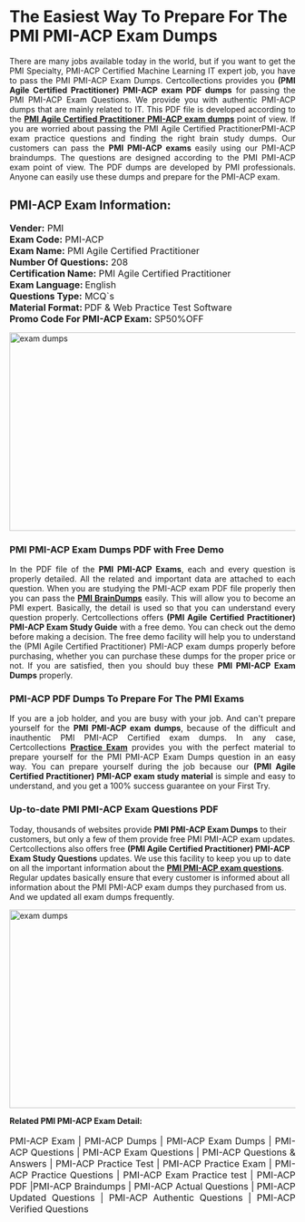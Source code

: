 <h1>The Easiest Way To Prepare For The PMI PMI-ACP Exam Dumps</h1> <p style="text-align:justify">There are many jobs available today in the world, but if you want to get the PMI Specialty, PMI-ACP Certified Machine Learning IT expert job, you have to pass the PMI PMI-ACP Exam Dumps. Certcollections provides you <strong>(PMI Agile Certified Practitioner) PMI-ACP exam PDF dumps</strong> for passing the PMI PMI-ACP Exam Questions. We provide you with authentic PMI-ACP dumps that are mainly related to IT. This PDF file is developed according to the <a href="https://www.certsofficial.com/pmi/pmi-acp-questions"><strong>PMI Agile Certified Practitioner PMI-ACP exam dumps</strong></a> point of view. If you are worried about passing the PMI Agile Certified PractitionerPMI-ACP exam practice questions and finding the right brain study dumps. Our customers can pass the <strong>PMI PMI-ACP exams </strong>easily using our PMI-ACP braindumps. The questions are designed according to the PMI PMI-ACP exam point of view. The PDF dumps are developed by PMI professionals. Anyone can easily use these dumps and prepare for the PMI-ACP exam.</p> <h2><strong>PMI-ACP Exam Information:</strong></h2> <p><span style="font-size:16px"><strong>Vender:</strong> PMI<br /> <strong>Exam Code:</strong> PMI-ACP<br /> <strong>Exam Name:</strong> PMI Agile Certified Practitioner<br /> <strong>Number Of Questions:</strong> 208<br /> <strong>Certification Name:</strong> PMI Agile Certified Practitioner<br /> <strong>Exam Language: </strong>English<br /> <strong>Questions Type:</strong> MCQ`s<br /> <strong>Material Format: </strong>PDF & Web Practice Test Software<br /> <strong>Promo Code For PMI-ACP Exam:</strong> SP50%OFF</span></p> <p><a href="https://www.certsofficial.com/pmi/pmi-acp-questions" rel="no-follow"><img alt="exam dumps" src="https://www.certcollections.com/uploads/content/certsofficial.jpg" style="height:350px; width:750px" /></a></p> <h3><strong>PMI PMI-ACP Exam Dumps PDF with Free Demo</strong></h3> <p style="text-align:justify">In the PDF file of the <strong>PMI PMI-ACP Exams</strong>, each and every question is properly detailed. All the related and important data are attached to each question. When you are studying the PMI-ACP exam PDF file properly then you can pass the <a href="https://www.certsofficial.com/pmi-dumps"><strong>PMI BrainDumps</strong></a> easily. This will allow you to become an PMI expert. Basically, the detail is used so that you can understand every question properly. Certcollections offers <strong>(PMI Agile Certified Practitioner) PMI-ACP Exam Study Guide</strong> with a free demo. You can check out the demo before making a decision. The free demo facility will help you to understand the (PMI Agile Certified Practitioner) PMI-ACP exam dumps properly before purchasing, whether you can purchase these dumps for the proper price or not. If you are satisfied, then you should buy these <strong>PMI PMI-ACP Exam Dumps</strong> properly.</p> <h3><strong>PMI-ACP PDF Dumps To Prepare For The PMI Exams</strong></h3> <p style="text-align:justify">If you are a job holder, and you are busy with your job. And can't prepare yourself for the <strong>PMI PMI-ACP exam dumps</strong>, because of the difficult and inauthentic PMI PMI-ACP Certified exam dumps. In any case, Certcollections <strong><a href="https://www.certsofficial.com/">Practice Exam</a></strong> provides you with the perfect material to prepare yourself for the PMI PMI-ACP Exam Dumps question in an easy way. You can prepare yourself during the job because our <strong>(PMI Agile Certified Practitioner) PMI-ACP exam study material</strong> is simple and easy to understand, and you get a 100% success guarantee on your First Try.</p> <h3><strong>Up-to-date PMI PMI-ACP Exam Questions PDF</strong></h3> <p>Today, thousands of websites provide <strong>PMI PMI-ACP Exam Dumps</strong> to their customers, but only a few of them provide free PMI PMI-ACP exam updates. Certcollections also offers free <strong>(PMI Agile Certified Practitioner) PMI-ACP Exam Study Questions</strong> updates. We use this facility to keep you up to date on all the important information about the <a href="https://www.certsofficial.com/pmi/pmi-acp-questions"><strong>PMI PMI-ACP exam questions</strong></a>. Regular updates basically ensure that every customer is informed about all information about the PMI PMI-ACP exam dumps they purchased from us. And we updated all exam dumps frequently.</p> <p><a href="https://www.certsofficial.com/pmi/pmi-acp-questions"><img alt="exam dumps " src="https://www.certcollections.com/uploads/content/certsofficial2.jpg" style="height:350px; width:750px" /></a></p> <p style="text-align:justify"><span style="font-size:14px"><strong>Related PMI PMI-ACP Exam Detail:</strong></span><br /> <br /> <span style="font-size:16px">PMI-ACP Exam | PMI-ACP Dumps | PMI-ACP Exam Dumps | PMI-ACP Questions | PMI-ACP Exam Questions | PMI-ACP Questions & Answers | PMI-ACP Practice Test | PMI-ACP Practice Exam | PMI-ACP Practice Questions | PMI-ACP Exam Practice test | PMI-ACP PDF |PMI-ACP Braindumps | PMI-ACP Actual Questions | PMI-ACP Updated Questions | PMI-ACP Authentic Questions | PMI-ACP Verified Questions</span></p>
